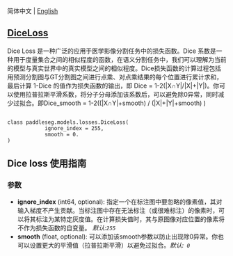 简体中文 | [English](DiceLoss_en.md)
## [DiceLoss](../../../paddleseg/models/losses/dice_loss.py)
Dice Loss 是一种广泛的应用于医学影像分割任务中的损失函数。Dice 系数是一种用于度量集合之间的相似程度的函数，在语义分割任务中，我们可以理解为当前的模型与真实世界中的真实模型之间的相似程度。Dice损失函数的计算过程包括用预测分割图与GT分割图之间进行点乘、对点乘结果的每个位置进行累计求和，最后计算 1-Dice 的值作为损失函数的输出，即 Dice = 1-2(|X∩Y|/|X|+|Y|)。你可以使用拉普拉斯平滑系数，将分子分母添加该系数后，可以避免除0异常，同时减少过拟合。即Dice_smooth = 1-2((|X∩Y|+smooth) / (|X|+|Y|+smooth) )
```python。

class paddleseg.models.losses.DiceLoss(
            ignore_index = 255, 
            smooth = 0.
)
```

## Dice loss 使用指南

### 参数
* **ignore_index**  (int64, optional): 指定一个在标注图中要忽略的像素值，其对输入梯度不产生贡献。当标注图中存在无法标注（或很难标注）的像素时，可以将其标注为某特定灰度值。在计算损失值时，其与原图像对应位置的像素将不作为损失函数的自变量。 *默认:``255``*
* **smooth** (float, optional): 可以添加该smooth参数以防止出现除0异常。你也可以设置更大的平滑值（拉普拉斯平滑）以避免过拟合。*默认:`` 0``*